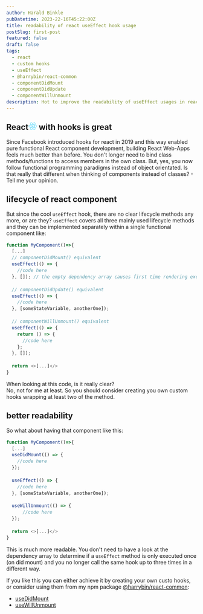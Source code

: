 ```yaml
---
author: Harald Binkle
pubDatetime: 2023-22-16T45:22:00Z
title: readability of react useEffect hook usage
postSlug: first-post
featured: false
draft: false
tags:
  - react
  - custom hooks
  - useEffect
  - @harrybin/react-common
  - componentDidMount
  - componentDidUpdate
  - componentWillUnmount
description: Hot to improve the readability of useEffect usages in react components
---
```


## React<img alt="React-icon" src="../../../public/assets/React-icon.svg" style="all: unset;height: 20px"> with hooks is great

Since Facebook introduced hooks for react in 2019 and this way enabled pure functional React component development, building React Web-Apps feels much better than before.
You don't longer need to bind class methods/functions to access members in the own class.
But, yes, you now follow functional programming paradigms instead of object orientated.
Is that really that different when thinking of components instead of classes? - Tell me your opinion.

## lifecycle of react component

But since the cool `useEffect` hook, there are no clear lifecycle methods any more, or are they?
`useEffect` covers all three mainly used lifecycle methods and they can be implemented separately within a single functional component like:

```typescript
function MyComponent()=>{
  [...]
  // componentDidMount() equivalent
  useEffect(() => {
    //code here
  }, []); // the empty dependency array causes first time rendering execution only

  // componentDidUpdate() equivalent
  useEffect(() => {
    //code here
  }, [someStateVariable, anotherOne]);

  // componentWillUnmount() equivalent
  useEffect(() => {
    return () => {
      //code here
    };
  }, []);

  return <>[...]</>
}
```

When looking at this code, is it really clear?</br>
No, not for me at least. So you should consider creating you own custom hooks wrapping at least two of the method.

## better readability

So what about having that component like this:

```typescript
function MyComponent()=>{
  [...]
  useDidMount(() => {
    //code here
  });

  useEffect(() => {
    //code here
  }, [someStateVariable, anotherOne]);

  useWillUnmount(() => {
      //code here
  });

  return <>[...]</>
}
```

This is much more readable. You don't need to have a look at the dependency array to determine if a `useEffect` method is only executed once (on did mount) and you no longer call the same hook up to three times in a different way.

If you like this you can either achieve it by creating your own custo hooks, or consider using them from my npm package [@harrybin/react-common](https://www.npmjs.com/package/@harrybin/react-common):

- [useDidMount](https://harrybin.github.io/react-common/typedoc/functions/utils.useDidMount.html)
- [useWillUnmount](https://harrybin.github.io/react-common/typedoc/functions/utils.useWillUnmount.html)
